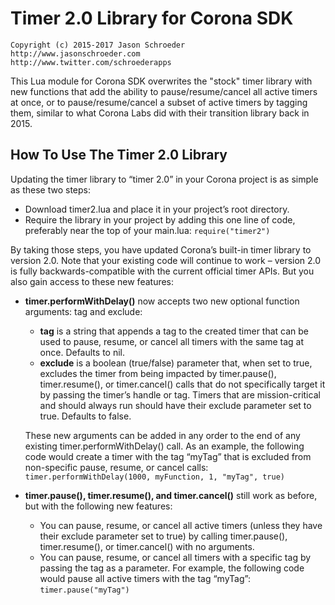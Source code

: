 # Timer 2.0 Library for Corona SDK

```
Copyright (c) 2015-2017 Jason Schroeder
http://www.jasonschroeder.com
http://www.twitter.com/schroederapps
```

This Lua module for Corona SDK overwrites the "stock" timer library with new functions that add the ability to pause/resume/cancel all active timers at once, or to pause/resume/cancel a subset of active timers by tagging them, similar to what Corona Labs did with their transition library back in 2015.

## How To Use The Timer 2.0 Library

Updating the timer library to “timer 2.0” in your Corona project is as simple as these two steps:

* Download timer2.lua and place it in your project’s root directory.
* Require the library in your project by adding this one line of code, preferably near the top of your main.lua:
  `require("timer2")`

By taking those steps, you have updated Corona’s built-in timer library to version 2.0. Note that your existing code will continue to work – version 2.0 is fully backwards-compatible with the current official timer APIs. But you also gain access to these new features:

* **timer.performWithDelay()** now accepts two new optional function arguments: tag and exclude:
  * **tag** is a string that appends a tag to the created timer that can be used to pause, resume, or cancel all timers with the same tag at once. Defaults to nil.
  * **exclude** is a boolean (true/false) parameter that, when set to true, excludes the timer from being impacted by timer.pause(), timer.resume(), or timer.cancel() calls that do not specifically target it by passing the timer’s handle or tag. Timers that are mission-critical and should always run should have their exclude parameter set to true. Defaults to false.

  These new arguments can be added in any order to the end of any existing timer.performWithDelay() call. As an example, the following code would create a timer with the tag “myTag” that is excluded from non-specific pause, resume, or cancel calls: `timer.performWithDelay(1000, myFunction, 1, "myTag", true)`

* **timer.pause(), timer.resume(), and timer.cancel()** still work as before, but with the following new features:
  * You can pause, resume, or cancel all active timers (unless they have their exclude parameter set to true) by calling timer.pause(), timer.resume(), or timer.cancel() with no arguments.
  * You can pause, resume, or cancel all timers with a specific tag by passing the tag as a parameter. For example, the following code would pause all active timers with the tag “myTag”: `timer.pause("myTag")`
